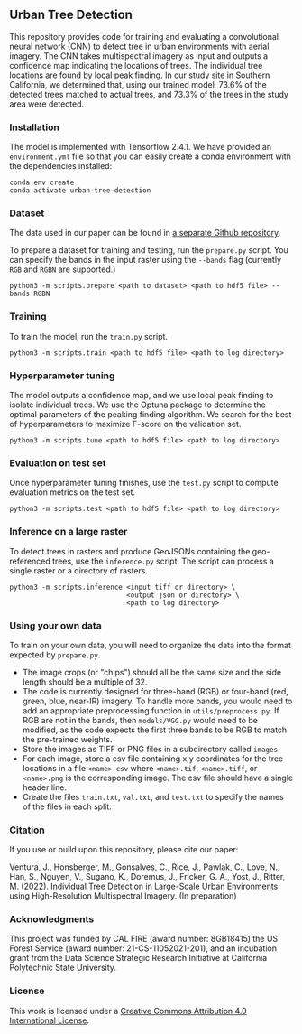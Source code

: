 ## Urban Tree Detection ##

This repository provides code for training and evaluating a convolutional neural network (CNN) to detect tree in urban environments with aerial imagery.   The CNN takes multispectral imagery as input and outputs a confidence map indicating the locations of trees. The individual tree locations are found by local peak finding. In our study site in Southern California, we determined that, using our trained model, 73.6% of the detected trees matched to actual trees, and 73.3% of the trees in the study area were detected.

### Installation ###

The model is implemented with Tensorflow 2.4.1.  We have provided an `environment.yml` file so that you can easily create a conda environment with the dependencies installed:

    conda env create 
    conda activate urban-tree-detection

### Dataset ###

The data used in our paper can be found in [a separate Github repository](https://github.com/jonathanventura/urban-tree-detection-data/).

To prepare a dataset for training and testing, run the `prepare.py` script.  You can specify the bands in the input raster using the `--bands` flag (currently `RGB` and `RGBN` are supported.)

    python3 -m scripts.prepare <path to dataset> <path to hdf5 file> --bands RGBN

### Training ###

To train the model, run the `train.py` script.

    python3 -m scripts.train <path to hdf5 file> <path to log directory>

### Hyperparameter tuning ###

The model outputs a confidence map, and we use local peak finding to isolate individual trees.  We use the Optuna package to determine the optimal parameters of the peaking finding algorithm.  We search for the best of hyperparameters to maximize F-score on the validation set.

    python3 -m scripts.tune <path to hdf5 file> <path to log directory>

### Evaluation on test set ###

Once hyperparameter tuning finishes, use the `test.py` script to compute evaluation metrics on the test set.

    python3 -m scripts.test <path to hdf5 file> <path to log directory> 

### Inference on a large raster ###

To detect trees in rasters and produce GeoJSONs containing the geo-referenced trees, use the `inference.py` script.  The script can process a single raster or a directory of rasters.

    python3 -m scripts.inference <input tiff or directory> \
                                 <output json or directory> \
                                 <path to log directory>

### Using your own data ###

To train on your own data, you will need to organize the data into the format expected by `prepare.py`.

* The image crops (or "chips") should all be the same size and the side length should be a multiple of 32.
* The code is currently designed for three-band (RGB) or four-band (red, green, blue, near-IR) imagery.  To handle more bands, you would need to add an appropriate preprocessing function in `utils/preprocess.py`.  If RGB are not in the bands, then `models/VGG.py` would need to be modified, as the code expects the first three bands to be RGB to match the pre-trained weights.
* Store the images as TIFF or PNG files in a subdirectory called `images`.
* For each image, store a csv file containing x,y coordinates for the tree locations in a file `<name>.csv` where `<name>.tif`, `<name>.tiff`, or `<name>.png` is the corresponding image. The csv file should have a single header line.
* Create the files `train.txt`, `val.txt`, and `test.txt` to specify the names of the files in each split.

### Citation ###

If you use or build upon this repository, please cite our paper:

Ventura, J., Honsberger, M., Gonsalves, C., Rice, J., Pawlak, C., Love, N., Han, S., Nguyen, V., Sugano, K., Doremus, J., Fricker, G. A., Yost, J., Ritter, M. (2022). Individual Tree Detection in Large-Scale Urban Environments using High-Resolution Multispectral Imagery.  (In preparation)

### Acknowledgments ###

This project was funded by CAL FIRE (award number: 8GB18415) the US Forest Service (award number: 21-CS-11052021-201), and an incubation grant from the Data Science Strategic Research Initiative at California Polytechnic State University.

### License ###

This work is licensed under a [Creative Commons Attribution 4.0 International License](http://creativecommons.org/licenses/by/4.0/).
